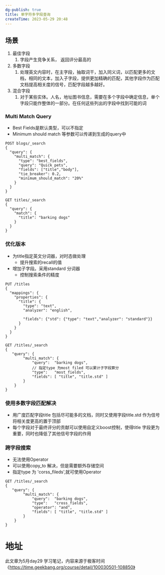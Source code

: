 ```yaml
---
dg-publish: true
title: 单字符多字段查询
createTime: 2023-05-29 20:48  
---
```


## 场景

1. 最佳字段
	1. 字段产生竞争关系， 返回评分最高的
2. 多数字段
	1. 处理英文内容时，在主字段，抽取词干，加入同义词，以匹配更多的文档，相同的文本，加入子字段，提供更加精确的匹配，其他字段作为匹配文档提高相关度的信号，匹配字段越多越好。
3. 混合字段
	1. 对于某些实体。人名，地址图书信息，需要在多个字段中确定信息，单个字段只能作整体的一部分。在任何这些列出的字段中找到可能的词

### Multi Match Query

- Best Fields是默认类型，可以不指定
- Minimum should match 等参数可以传递到生成的query中

```
POST blogs/_search
{
  "query": {
    "multi_match": {
      "type": "best_fields",
      "query": "Quick pets",
      "fields": ["title","body"],
      "tie_breaker": 0.2,
      "minimum_should_match": "20%"
    }
  }
}

GET titles/_search
{
  "query": {
    "match": {
      "title": "barking dogs"
    }
  }
}
```


### 优化版本

- 为title指定英文分词器，对时态做处理
	- 提升搜索的recall的值
- 增加子字段。采用standard 分词器
	- 控制搜索条件的精度

```
PUT /titles
{
  "mappings": {
    "properties": {
      "title": {
        "type": "text",
        "analyzer": "english",
        
        "fields": {"std": {"type": "text","analyzer": "standard"}}
      }
    }
  }
}

GET /titles/_search
{
   "query": {
        "multi_match": {
            "query":  "barking dogs",
            // 指定type 为most filed 可以累计子字段算分
            "type":   "most_fields",
            "fields": [ "title", "title.std" ]
        }
    }
}
```

### 使用多数字段匹配解决

- 用广度匹配字段title 包括尽可能多的文档，同时又使用字段title.std 作为信号将相关度更高的置于顶部
- 每个字段对于最终评分的贡献可以使用自定义boost控制，使得title 字段更为重要，同时也降低了其他信号字段的作用


### 跨字段搜索

- 无法使用Operator
- 可以使用copy_to 解决，但是需要额外存储空间
- 指定type 为 'corss_fileds',就可使用Operator

```
GET /titles/_search
{
   "query": {
        "multi_match": {
            "query":  "barking dogs",
            "type":   "cross_fields",
            "operator": "and", 
            "fields": [ "title", "title.std" ]
        }
    }
}
```


# 地址

此文章为5月day29 学习笔记，内容来源于极客时间《https://time.geekbang.org/course/detail/100030501-108850》